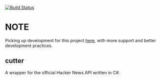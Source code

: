 [![Build Status](https://travis-ci.org/mpaauw/cutter.svg?branch=master)](https://travis-ci.org/mpaauw/cutter)

# NOTE
Picking up development for this project [here](https://github.com/mpaauw/bayonet), with more support and better development practices.

## cutter
A wrapper for the official Hacker News API written in C#.
